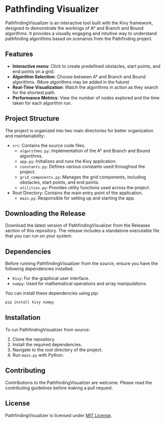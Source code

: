 
# Pathfinding Visualizer

PathfindingVisualizer is an interactive tool built with the Kivy framework, designed to demonstrate the workings of A* and Branch and Bound algorithms. It provides a visually engaging and intuitive way to understand pathfinding algorithms based on scenarios from the Pathfinding project.

## Features

- **Interactive menu**: Click to create predefined obstacles, start points, and end points on a grid.
- **Algorithm Selection**: Choose between A* and Branch and Bound algorithms. (More algorithms may be added in the future)
- **Real-Time Visualization**: Watch the algorithms in action as they search for the shortest path.
- **Performance Metrics**: View the number of nodes explored and the time taken for each algorithm run.

## Project Structure

The project is organized into two main directories for better organization and maintainability:

- `src`: Contains the source code files.
  - `algorithms.py`: Implementation of the A* and Branch and Bound algorithms.
  - `app.py`: Initializes and runs the Kivy application.
  - `constants.py`: Defines various constants used throughout the project.
  - `grid_components.py`: Manages the grid components, including obstacles, start points, and end points.
  - `utilities.py`: Provides utility functions used across the project.
- Root Directory: Contains the main entry point of the application.
  - `main.py`: Responsible for setting up and starting the app.

## Downloading the Release

Download the latest version of PathfindingVisualizer from the Releases section of this repository. The release includes a standalone executable file that you can run on your system.

## Dependencies

Before running PathfindingVisualizer from the source, ensure you have the following dependencies installed:

- `Kivy`: For the graphical user interface.
- `numpy`: Used for mathematical operations and array manipulations.

You can install these dependencies using pip:

```bash
pip install kivy numpy
```

## Installation

To run PathfindingVisualizer from source:

1. Clone the repository.
2. Install the required dependencies.
3. Navigate to the root directory of the project.
4. Run `main.py` with Python.

## Contributing

Contributions to the PathfindingVisualizer are welcome. Please read the contributing guidelines before making a pull request.

## License

PathfindingVisualizer is licensed under [MIT License](LICENSE).
